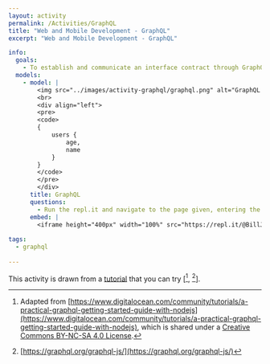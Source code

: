 ```yaml
---
layout: activity
permalink: /Activities/GraphQL
title: "Web and Mobile Development - GraphQL"
excerpt: "Web and Mobile Development - GraphQL"

info:
  goals: 
    - To establish and communicate an interface contract through GraphQL 
  models:
    - model: |
        <img src="../images/activity-graphql/graphql.png" alt="GraphQL Query Window">
        <br>
        <div align="left">
        <pre>
        <code>
        {
            users {
                age,
                name
            }
        }
        </code>
        </pre>
        </div>
      title: GraphQL
      questions:
        - Run the repl.it and navigate to the page given, entering the query shown in the figure
      embed: |
        <iframe height="400px" width="100%" src="https://repl.it/@BillJr99/GraphQLExample?lite=true" scrolling="no" frameborder="no" allowtransparency="true" allowfullscreen="true" sandbox="allow-forms allow-pointer-lock allow-popups allow-same-origin allow-scripts allow-modals"></iframe>  
        
tags:
  - graphql
  
---
```


This activity is drawn from a [tutorial](https://www.digitalocean.com/community/tutorials/a-practical-graphql-getting-started-guide-with-nodejs) that you can try \[[^1], [^2]\].

[^1]: Adapted from [https://www.digitalocean.com/community/tutorials/a-practical-graphql-getting-started-guide-with-nodejs](https://www.digitalocean.com/community/tutorials/a-practical-graphql-getting-started-guide-with-nodejs), which is shared under a [Creative Commons BY-NC-SA 4.0 License](https://creativecommons.org/licenses/by-nc-sa/4.0/).

[^2]: [https://graphql.org/graphql-js/](https://graphql.org/graphql-js/)